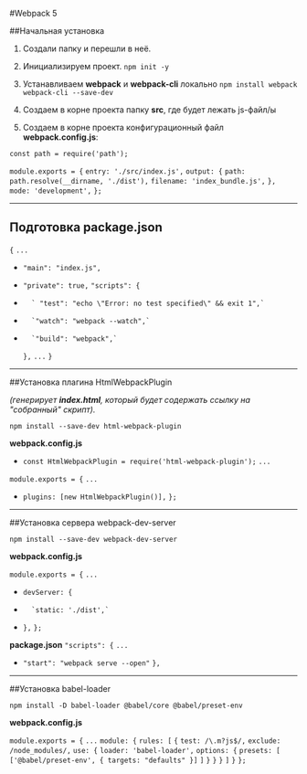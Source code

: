 #Webpack 5

##Начальная установка

1. Создали папку и перешли в неё.

2. Инициализируем проект.
`npm init -y`

3. Устанавливаем **webpack** и **webpack-cli** локально
`npm install webpack webpack-cli --save-dev`

4. Cоздаем в корне проекта папку **src**, где будет лежать js-файл/ы

5. Создаем в корне проекта конфигурационный файл **webpack.config.js**:

`const path = require('path');`

`module.exports = {`
	`entry: './src/index.js',`
	`output: {`
		`path: path.resolve(__dirname, './dist'),`
		`filename: 'index_bundle.js',`
	`},`
	`mode: 'development',`
`};`

---
## Подготовка package.json 

`{`
	`...`
-	`"main": "index.js",`
+	`"private": true,`
	`"scripts": {`
-		` "test": "echo \"Error: no test specified\" && exit 1",`
+		`"watch": "webpack --watch",`
+		`"build": "webpack",`
	`},`
	`...`
`}`

---
##Установка плагина HtmlWebpackPlugin

 *(генерирует **index.html**, который будет содержать ссылку на "собранный" скрипт).*

`npm install --save-dev html-webpack-plugin`


**webpack.config.js**
+ `const HtmlWebpackPlugin = require('html-webpack-plugin');`
`...`

`module.exports = {`
	`...`
+	`plugins: [new HtmlWebpackPlugin()],`
`};`

---
##Установка сервера webpack-dev-server

`npm install --save-dev webpack-dev-server`

**webpack.config.js**

`module.exports = {`
	`...`
+	`devServer: {`
+ 		`static: './dist',`
+ 	`},`
`};`

**package.json**
`"scripts": {`
	`...`
+	`"start": "webpack serve --open"`
`},`

---
##Установка babel-loader

`npm install -D babel-loader @babel/core @babel/preset-env`

**webpack.config.js**

`module.exports = {`
	`...`
	`module: {`
		`rules: [`
			`{`
				`test: /\.m?js$/,`
				`exclude: /node_modules/,`
				`use: {`
						`loader: 'babel-loader',`
						`options: {`
						`presets: [`
							`['@babel/preset-env', { targets: "defaults" }]`
						`]`
					`}`
				`}`
			`}`
		`]`
	`}`
`};`
